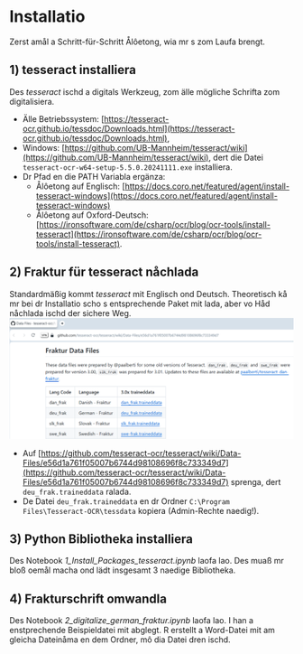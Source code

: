# Installatio

Zerst amål a Schritt-für-Schritt Ålôetong, wia mr s zom Laufa brengt.

## 1) tesseract installiera

Des *tesseract* ischd a digitals Werkzeug, zom älle mögliche Schrifta zom digitalisiera. 

- Älle Betriebssystem: [https://tesseract-ocr.github.io/tessdoc/Downloads.html](https://tesseract-ocr.github.io/tessdoc/Downloads.html),
- Windows: [https://github.com/UB-Mannheim/tesseract/wiki](https://github.com/UB-Mannheim/tesseract/wiki), dert die Datei `tesseract-ocr-w64-setup-5.5.0.20241111.exe` installiera.
- Dr Pfad en die PATH Variabla ergänza:
  - Ålôetong auf Englisch: [https://docs.coro.net/featured/agent/install-tesseract-windows](https://docs.coro.net/featured/agent/install-tesseract-windows)
  - Ålôetong auf Oxford-Deutsch: [https://ironsoftware.com/de/csharp/ocr/blog/ocr-tools/install-tesseract](https://ironsoftware.com/de/csharp/ocr/blog/ocr-tools/install-tesseract).
  
## 2) Fraktur für tesseract nåchlada

Standardmäßig kommt *tesseract* mit Englisch ond Deutsch. Theoretisch kå mr bei dr Installatio scho s entsprechende Paket mit lada, aber vo Håd nåchlada ischd der sichere Weg.
![](https://github.com/christofschroth/GermanFrakturToWord/blob/main/Images/deu_frak.png)

- Auf [https://github.com/tesseract-ocr/tesseract/wiki/Data-Files/e56d1a761f05007b6744d98108696f8c733349d7](https://github.com/tesseract-ocr/tesseract/wiki/Data-Files/e56d1a761f05007b6744d98108696f8c733349d7) sprenga, dert `deu_frak.traineddata` ralada.
- De Datei `deu_frak.traineddata` en dr Ordner `C:\Program Files\Tesseract-OCR\tessdata` kopiera (Admin-Rechte naedig!).

## 3) Python Bibliotheka installiera

Des Notebook *1_Install_Packages_tesseract.ipynb* laofa lao. Des muaß mr bloß oemål macha ond lädt insgesamt 3 naedige Bibliotheka.

## 4) Frakturschrift omwandla

Des Notebook *2_digitalize_german_fraktur.ipynb* laofa lao. I han a enstprechende Beispieldatei mit abglegt. R erstellt a Word-Datei mit am gleicha Dateinåma en dem Ordner, mô dia Datei dren ischd.